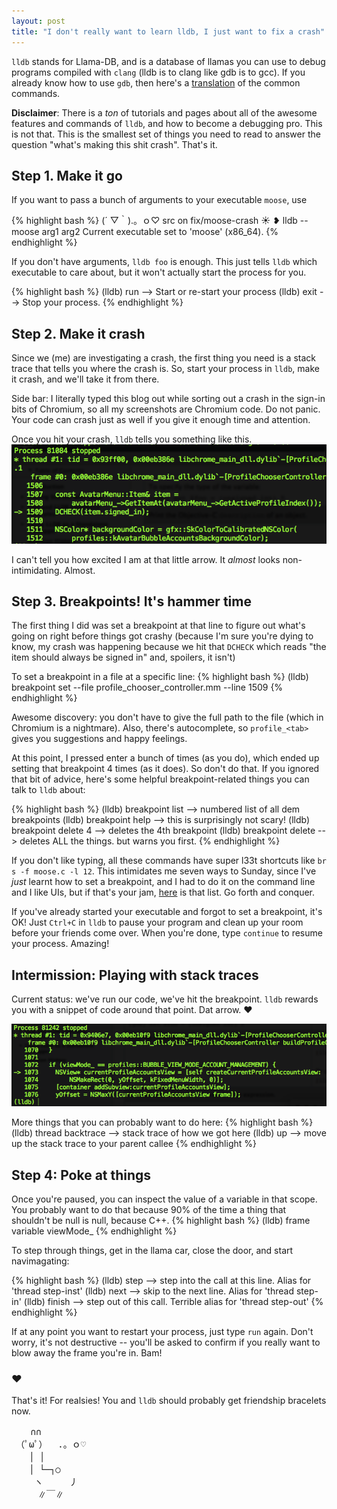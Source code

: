 ```yaml
---
layout: post
title: "I don't really want to learn lldb, I just want to fix a crash"
---
```

`lldb` stands for Llama-DB, and is a database of llamas you can use to debug programs
compiled with `clang` (lldb is to clang like gdb is to gcc). If you already know how to use `gdb`, then
here's a [translation](https://developer.apple.com/library/mac/documentation/IDEs/Conceptual/gdb_to_lldb_transition_guide/document/lldb-command-examples.html) of the common commands.

**Disclaimer**: There is a *ton* of tutorials and pages about all of the
awesome features and commands of `lldb`, and how to become a debugging pro.
This is not that. This is the smallest set of things you need to read
to answer the question "what's making this shit crash". That's it.

## Step 1. Make it go

If you want to pass a bunch of arguments to your executable `moose`, use

{% highlight bash %}
(´ ▽｀).。ｏ♡ src on fix/moose-crash ☀ ❥ lldb -- moose arg1 arg2
Current executable set to 'moose' (x86_64).
{% endhighlight %}

If you don't have arguments, `lldb foo` is enough. This just tells `lldb`
which executable to care about, but it won't actually start the process for you.

{% highlight bash %}
(lldb) run    --> Start or re-start your process
(lldb) exit   --> Stop your process.
{% endhighlight %}

## Step 2. Make it crash
Since we (me) are investigating a crash, the first thing you need is a stack trace that
tells you where the crash is. So, start your process in `lldb`, make it crash, and we'll take it
from there.

Side bar: I literally typed this blog out while sorting out a crash in the
sign-in bits of Chromium, so all my screenshots are Chromium code. Do not panic.
Your code can crash just as well if you give it enough time and attention.

Once you hit your crash, `lldb` tells you something like this.
![lldb crash](/images/2014-06-23/crash.png)

I can't tell you how excited I am at that little arrow. It _almost_ looks non-intimidating. Almost.

## Step 3. Breakpoints! It's hammer time
The first thing I did was set a breakpoint at that line to figure out
what's going on right before things got crashy (because I'm sure you're dying to
know, my crash was happening because we hit that `DCHECK` which reads
"the item should always be signed in" and, spoilers, it isn't)

To set a breakpoint in a file at a specific line:
{% highlight bash %}
(lldb) breakpoint set --file profile_chooser_controller.mm --line 1509
{% endhighlight %}

Awesome discovery: you don't have to give the full path to the file (which in
Chromium is a nightmare). Also, there's autocomplete, so `profile_<tab>` gives you
suggestions and happy feelings.

At this point, I pressed enter a bunch of times (as you do), which ended up
setting that breakpoint 4 times (as it does). So don't do that. If you ignored that
bit of advice, here's some helpful breakpoint-related things you can talk to `lldb` about:

{% highlight bash %}
(lldb) breakpoint list     --> numbered list of all dem breakpoints
(lldb) breakpoint help     --> this is surprisingly not scary!
(lldb) breakpoint delete 4 --> deletes the 4th breakpoint
(lldb) breakpoint delete   --> deletes ALL the things. but warns you first.
{% endhighlight %}

If you don't like typing, all these commands have super l33t
shortcuts like `br s -f moose.c -l 12`. This intimidates me seven ways to Sunday,
since I've _just_ learnt how to set a breakpoint, and I had to do it on the command
line and I like UIs, but if that's your jam,
[here](https://developer.apple.com/library/mac/documentation/IDEs/Conceptual/gdb_to_lldb_transition_guide/document/lldb-command-examples.html) is that list.
Go forth and conquer.

If you've already started your executable and forgot to set a breakpoint, it's OK!
Just `Ctrl+C` in `lldb` to pause your program and clean up your room before
your friends come over. When you're done, type `continue` to resume your process. Amazing!

## Intermission: Playing with stack traces
Current status: we've run our code, we've hit the breakpoint. `lldb` rewards you
with a snippet of code around that point. Dat arrow. ❤︎

![lldb breakpoint](/images/2014-06-23/breakpoint.png)

More things that you can probably want to do here:
{% highlight bash %}
(lldb) thread backtrace    --> stack trace of how we got here
(lldb) up                  --> move up the stack trace to your parent callee
{% endhighlight %}

## Step 4: Poke at things
Once you're paused, you can inspect the value of a variable in that scope. You
probably want to do that because 90% of the time a thing that shouldn't be null
is null, because C++.
{% highlight bash %}
(lldb) frame variable viewMode_
{% endhighlight %}

To step through things, get in the llama car, close the door, and start navimagating:

{% highlight bash %}
(lldb) step   --> step into the call at this line. Alias for 'thread step-inst'
(lldb) next   --> skip to the next line. Alias for 'thread step-in'
(lldb) finish --> step out of this call. Terrible alias for 'thread step-out'
{% endhighlight %}

If at any point you want to restart your process, just type `run` again. Don't worry,
it's not destructive -- you'll be asked to confirm if you really want to blow
away the frame you're in. Bam!

### ❤︎
That's it! For realsies! You and `lldb` should probably get friendship bracelets now.
<pre>
  　∩∩
　（ﾟωﾟ）  .。ｏ♡
　　│ │
　　│ └─┐○
　　 ヽ　　　丿
　　　∥￣∥
</pre>　　　
